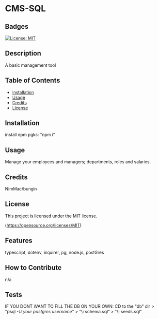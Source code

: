 
# CMS-SQL

## Badges
[![License: MIT](https://img.shields.io/badge/License-MIT-yellow.svg)](https://opensource.org/licenses/MIT)

## Description
A basic management tool

## Table of Contents

- [Installation](#installation)
- [Usage](#usage)
- [Credits](#credits)
- [License](#license)

## Installation
install npm pgks: "npm i"

## Usage
Manage your employees and managers; departments, roles and salaries.

## Credits
NimMac/bungin


## License
This project is licensed under the MIT license.

(https://opensource.org/licenses/MIT)

## Features
typescript, dotenv, inquirer, pg, node.js, postGres

## How to Contribute
n/a

## Tests
IF YOU DONT WANT TO FILL THE DB ON YOUR OWN: CD to the "db" dir > "psql -U *your postgres username*" > "\i schema.sql" > "\i seeds.sql"
